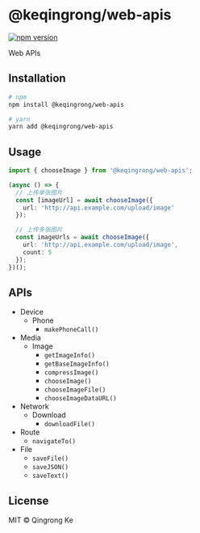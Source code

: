 # @keqingrong/web-apis

[![npm version](https://img.shields.io/npm/v/@keqingrong/web-apis.svg)](https://www.npmjs.com/package/@keqingrong/web-apis)

Web APIs

## Installation

```bash
# npm
npm install @keqingrong/web-apis

# yarn
yarn add @keqingrong/web-apis
```

## Usage

```ts
import { chooseImage } from '@keqingrong/web-apis';

(async () => {
  // 上传单张图片
  const [imageUrl] = await chooseImage({
    url: 'http://api.example.com/upload/image'
  });

  // 上传多张图片
  const imageUrls = await chooseImage({
    url: 'http://api.example.com/upload/image',
    count: 5
  });
})();
```

## APIs

- Device
  - Phone
    - `makePhoneCall()`
- Media
  - Image
    - `getImageInfo()`
    - `getBaseImageInfo()`
    - `compressImage()`
    - `chooseImage()`
    - `chooseImageFile()`
    - `chooseImageDataURL()`
- Network
  - Download
    - `downloadFile()`
- Route
  - `navigateTo()`
- File
  - `saveFile()`
  - `saveJSON()`
  - `saveText()`

## License

MIT © Qingrong Ke

